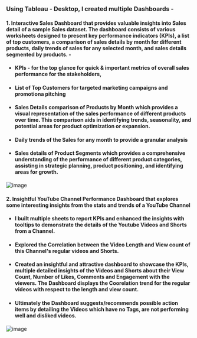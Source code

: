 ### Using Tableau - Desktop, I created multiple Dashboards - 
#### 1. Interactive Sales Dashboard that provides valuable insights into Sales detail of a sample Sales dataset. The dashboard consists of various worksheets designed to present key performance indicators (KPIs), a list of top customers, a comparison of sales details by month for different products, daily trends of sales for any selected month, and sales details segmented by products. -
* #### KPIs - for the top glance for quick & important metrics of overall sales performance for the stakeholders,
* #### List of Top Customers for targeted marketing campaigns and promotiona pitching
* #### Sales Details comparison of Products by Month which provides a visual representation of the sales performance of different products over time. This comparison aids in identifying trends, seasonality, and potential areas for product optimization or expansion.
* #### Daily trends of the Sales for any month to provide a granular analysis
* #### Sales details of Product Segments which provides a comprehensive understanding of the performance of different product categories, assisting in strategic planning, product positioning, and identifying areas for growth.

![image](https://github.com/ShreevaniRao/Tableau/assets/123049057/d26ef9db-26b6-4fb3-9c1a-a35f0ec41dd8)


#### 2. Insightful YouTube Channel Performance Dashboard that explores some interesting insights from the stats and trends of a YouTube Channel

* #### I built multiple sheets to report KPIs and enhanced the insights with tooltips to demonstrate the details of the Youtube Videos and Shorts from a Channel.
* #### Explored the Correlation between the Video Length and View count of this Channel's regular videos and Shorts.
* #### Created an insightful and attractive dashboard to showcase the KPIs, multiple detailed insights of the Videos and Shorts about their View Count, Number of Likes, Comments and Engagement with the viewers. The Dashboard displays the Coorelation trend for the regular videos with respect to the length and view count.
* #### Ultimately the Dashboard suggests/recommends possible action items by detailing the Videos which have no Tags, are not performing well and disliked videos.

![image](https://github.com/ShreevaniRao/Tableau/assets/123049057/6c54d370-de59-4d70-8d6f-0d11ef81c405)
